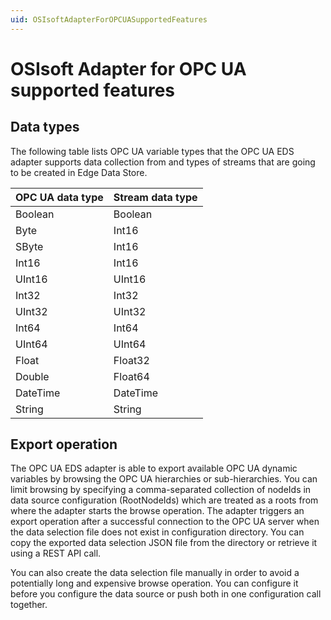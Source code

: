 ```yaml
---
uid: OSIsoftAdapterForOPCUASupportedFeatures
---
```


# OSIsoft Adapter for OPC UA supported features

## Data types

The following table lists OPC UA variable types that the OPC UA EDS adapter supports data collection from and types of streams that are going to be created in Edge Data Store.

| OPC UA data type | Stream data type |
|------------------|------------------|
| Boolean          | Boolean          |
| Byte             | Int16            |
| SByte            | Int16            |
| Int16            | Int16            |
| UInt16           | UInt16           |
| Int32            | Int32            |
| UInt32           | UInt32           |
| Int64            | Int64            |
| UInt64           | UInt64           |
| Float            | Float32          |
| Double           | Float64          |
| DateTime         | DateTime         |
| String           | String           |

## Export operation

The OPC UA EDS adapter is able to export available OPC UA dynamic variables by browsing the OPC UA hierarchies or sub-hierarchies. You can limit browsing by specifying a comma-separated collection of nodeIds in data source configuration (RootNodeIds) which are treated as a roots from where the adapter starts the browse operation. The adapter triggers an export operation after a successful connection to the OPC UA server when the data selection file does not exist in configuration directory. You can copy the exported data selection JSON file from the directory or retrieve it using a REST API call.

You can also create the data selection file manually in order to avoid a potentially long and expensive browse operation. You can configure it before you configure the data source or push both in one configuration call together.
